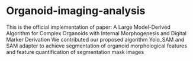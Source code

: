 # Organoid-imaging-analysis
This is the official implementation of paper: A Large Model-Derived Algorithm for Complex Organoids with Internal Morphogenesis and Digital Marker Derivation
We contributed our proposed algorithm Yolo_SAM and SAM adapter to achieve segmentation of organoid morphological features and feature quantification of segmentation mask images
